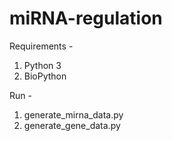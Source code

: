 # miRNA-regulation

Requirements -
1. Python 3
2. BioPython

Run -
1. generate_mirna_data.py
2. generate_gene_data.py
